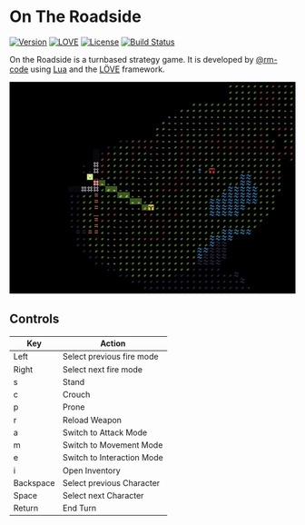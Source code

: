 # On The Roadside

[![Version](https://img.shields.io/badge/Version-0.4.2.668-blue.svg)](https://github.com/rm-code/on-the-roadside/releases/latest)
[![LOVE](https://img.shields.io/badge/L%C3%96VE-0.10.2-EA316E.svg)](http://love2d.org/)
[![License](http://img.shields.io/badge/Licence-MIT-brightgreen.svg)](LICENSE.md)
[![Build Status](https://travis-ci.org/rm-code/On-The-Roadside.svg?branch=develop)](https://travis-ci.org/rm-code/On-The-Roadside)

On the Roadside is a turnbased strategy game. It is developed by [@rm-code](https://twitter.com/rm_code) using [Lua](http://www.lua.org/) and the [LÖVE](https://love2d.org/) framework.

![img](res/misc/screenshot.png)

## Controls

| Key       | Action                     |
|-----------|----------------------------|
| Left      | Select previous fire mode  |
| Right     | Select next fire mode      |
| s         | Stand                      |
| c         | Crouch                     |
| p         | Prone                      |
| r         | Reload Weapon              |
| a         | Switch to Attack Mode      |
| m         | Switch to Movement Mode    |
| e         | Switch to Interaction Mode |
| i         | Open Inventory             |
| Backspace | Select previous Character  |
| Space     | Select next Character      |
| Return    | End Turn                   |

